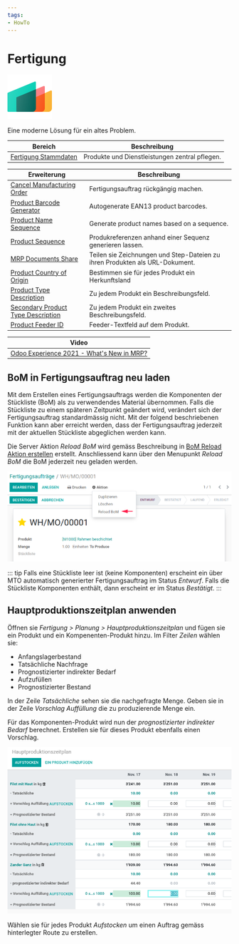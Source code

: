 ```yaml
---
tags:
- HowTo
---
```

# Fertigung
![icons_odoo_mrp](assets/icons_odoo_mrp.png)

Eine moderne Lösung für ein altes Problem.

| Bereich                                         | Beschreibung                                   |
| ----------------------------------------------- | ---------------------------------------------- |
| [Fertigung Stammdaten](Fertigung%20Stammdaten.md) | Produkte und Dienstleistungen zentral pflegen. |

| Erweiterung                                                                 | Beschreibung                                                                 |
| --------------------------------------------------------------------------- | ---------------------------------------------------------------------------- |
| [Cancel Manufacturing Order](Cancel%20Manufacturing%20Order.md)                 | Fertigungsauftrag rückgängig machen.                                         |
| [Product Barcode Generator](Product%20Barcode%20Generator.md)                   | Autogenerate EAN13 product barcodes.                                         |
| [Product Name Sequence](Product%20Name%20Sequence.md)                           | Generate product names based on a sequence.                                  |
| [Product Sequence](Product%20Sequence.md)                                     | Produkreferenzen anhand einer Sequenz generieren lassen.                     |
| [MRP Documents Share](MRP%20Documents%20Share.md)                               | Teilen sie Zeichnungen und Step-Dateien zu ihren Produkten als URL-Dokument. |
| [Product Country of Origin](Product%20Country%20of%20Origin.md)                   | Bestimmen sie für jedes Produkt ein Herkunftsland                            |
| [Product Type Description](Product%20Type%20Description.md)                     | Zu jedem Produkt ein Beschreibungsfeld.                                      |
| [Secondary Product Type Description](Secondary%20Product%20Type%20Description.md) | Zu jedem Produkt ein zweites Beschreibungsfeld.                              |
| [Product Feeder ID](Product%20Feeder%20ID.md)                                   | Feeder-Textfeld auf dem Produkt.                                             |

| Video                                                                                    |
| ---------------------------------------------------------------------------------------- |
| [Odoo Experience 2021 - What's New in MRP?](https://www.youtube.com/watch?v=xTXc_FV9kKU) |

## BoM in Fertigungsauftrag neu laden

Mit dem Erstellen eines Fertigungsauftrags werden die Komponenten der Stückliste (BoM) als zu verwendendes Material übernommen. Falls die Stückliste zu einem späteren Zeitpunkt geändert wird, verändert sich der Fertigungsauftrag standardmässig nicht. Mit der folgend beschriebenen Funktion kann aber erreicht werden, dass der Fertigungsauftrag jederzeit mit der aktuellen Stückliste abgeglichen werden kann.

Die Server Aktion *Reload BoM* wird gemäss Beschreibung in [BoM Reload Aktion erstellen](Entwicklung%20Aktionen.md#BoM%20Reload%20Aktion%20erstellen) erstellt. Anschliessend kann über den Menupunkt *Reload BoM* die BoM jederzeit neu geladen werden.

![Fertigung Reload BoM](assets/Fertigung%20Reload%20BoM.png)

::: tip
Falls eine Stückliste leer ist (keine Komponenten) erscheint ein über MTO automatisch generierter Fertigungsauftrag im Status *Entwurf*. Falls die Stückliste Komponenten enthält, dann erscheint er im Status *Bestätigt*.
:::

## Hauptproduktionszeitplan anwenden

Öffnen sie *Fertigung > Planung > Hauptproduktionszeitplan* und fügen sie ein Produkt und ein Kompenenten-Produkt hinzu. Im Filter *Zeilen* wählen sie:

* Anfangslagerbestand
* Tatsächliche Nachfrage
* Prognostizierter indirekter Bedarf
* Aufzufüllen
* Prognostizierter Bestand

In der Zeile *Tatsächliche* sehen sie die nachgefragte Menge. Geben sie in der Zeile *Vorschlag Auffüllung* die zu produzierende Menge ein.

Für das Komponenten-Produkt wird nun der *prognostizierter indirekter Bedarf* berechnet. Erstellen sie für dieses Produkt ebenfalls einen Vorschlag.

![](assets/Hauptproduktionszeitplan.png)

Wählen sie für jedes Produkt *Aufstocken* um einen Auftrag gemäss hinterlegter Route zu erstellen.


